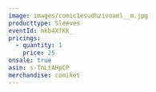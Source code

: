 ```yaml
---
image: images/comic1esudhzivoaml__m.jpg
producttype: Sleeves
eventId: mkb4XfKk_
pricings:
  - quantity: 1
    price: 25
onsale: true
asin: s-TnLtAHpCP
merchandise: comiket
---
```

